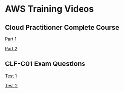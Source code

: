 # AWS Training Videos

## Cloud Practitioner Complete Course
[Part 1](https://www.youtube.com/watch?v=vPja2_0MapE&feature=youtu.be)

[Part 2](https://www.youtube.com/watch?v=HK3OQBQGzaE)


## CLF-C01 Exam Questions
[Test 1](https://www.youtube.com/watch?v=FXKE1SfityA)

[Test 2](https://www.youtube.com/watch?v=bVUkofgOMcA)

